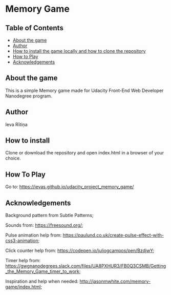 # Memory Game

## Table of Contents

* [About the game](#about)
* [Author](#author)
* [How to install the game locally and how to clone the repository](#installation)
* [How to Play](#how_to_play)
* [Acknowledgements](#acknowledgements)


## About the game

This is a simple Memory game made for Udacity Front-End Web Developer Nanodegree program.

## Author

Ieva Rītiņa

## How to install

Clone or download the repository and open index.html in a browser of your choice.

## How To Play

Go to: https://ievas.github.io/udacity_project_memory_game/

## Acknowledgements

Background pattern from Subtle Patterns;

Sounds from:
https://freesound.org/;

Pulse animation help from:
https://paulund.co.uk/create-pulse-effect-with-css3-animation;

Click counter help from:
https://codepen.io/juliogcampos/pen/BzdjwY;

Timer help from: https://gwgnanodegrees.slack.com/files/UA8PXHUR3/FB0Q3CSMB/Getting_the_Memory_Game_timer_to_work;

Inspiration and help when needed:
http://jasonmwhite.com/memory-game/index.html;
